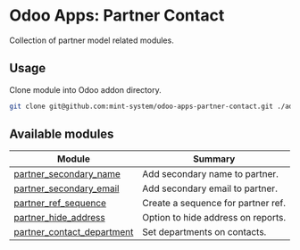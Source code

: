 # Odoo Apps: Partner Contact

Collection of partner model related modules.

## Usage

Clone module into Odoo addon directory.

```bash
git clone git@github.com:mint-system/odoo-apps-partner-contact.git ./addons/partner_contact
```

## Available modules

| Module                                                         | Summary                            |
| -------------------------------------------------------------- | ---------------------------------- |
| [partner_secondary_name](partner_secondary_name/)              | Add secondary name to partner.     |
| [partner_secondary_email](partner_secondary_email/)            | Add secondary email to partner.    |
| [partner_ref_sequence](partner_ref_sequence/)                  | Create a sequence for partner ref. |
| [partner_hide_address](partner_hide_address/)                  | Option to hide address on reports. |
| [partner_contact_department](partner_contact_department_note/) | Set departments on contacts.       |

